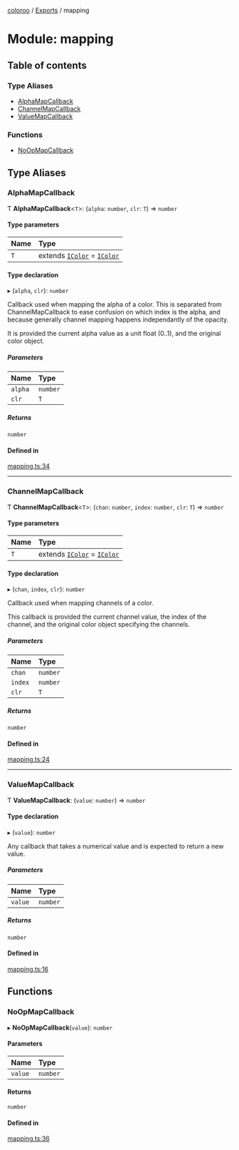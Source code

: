 [coloroo](../README.md) / [Exports](../modules.md) / mapping

# Module: mapping

## Table of contents

### Type Aliases

- [AlphaMapCallback](mapping.md#alphamapcallback)
- [ChannelMapCallback](mapping.md#channelmapcallback)
- [ValueMapCallback](mapping.md#valuemapcallback)

### Functions

- [NoOpMapCallback](mapping.md#noopmapcallback)

## Type Aliases

### AlphaMapCallback

Ƭ **AlphaMapCallback**<`T`\>: (`alpha`: `number`, `clr`: `T`) => `number`

#### Type parameters

| Name | Type |
| :------ | :------ |
| `T` | extends [`IColor`](../interfaces/RGB.IColor.md) = [`IColor`](../interfaces/RGB.IColor.md) |

#### Type declaration

▸ (`alpha`, `clr`): `number`

Callback used when mapping the alpha of a color. This is separated from
ChannelMapCallback to ease confusion on which index is the alpha, and
because generally channel mapping happens independantly of the opacity.

It is provided the current alpha value as a unit float (0..1), and the
original color object.

##### Parameters

| Name | Type |
| :------ | :------ |
| `alpha` | `number` |
| `clr` | `T` |

##### Returns

`number`

#### Defined in

[mapping.ts:34](https://github.com/chris-pikul/coloroo/blob/ffcd5a2/src/mapping.ts#L34)

___

### ChannelMapCallback

Ƭ **ChannelMapCallback**<`T`\>: (`chan`: `number`, `index`: `number`, `clr`: `T`) => `number`

#### Type parameters

| Name | Type |
| :------ | :------ |
| `T` | extends [`IColor`](../interfaces/RGB.IColor.md) = [`IColor`](../interfaces/RGB.IColor.md) |

#### Type declaration

▸ (`chan`, `index`, `clr`): `number`

Callback used when mapping channels of a color.

This callback is provided the current channel value, the index of the
channel, and the original color object specifying the channels.

##### Parameters

| Name | Type |
| :------ | :------ |
| `chan` | `number` |
| `index` | `number` |
| `clr` | `T` |

##### Returns

`number`

#### Defined in

[mapping.ts:24](https://github.com/chris-pikul/coloroo/blob/ffcd5a2/src/mapping.ts#L24)

___

### ValueMapCallback

Ƭ **ValueMapCallback**: (`value`: `number`) => `number`

#### Type declaration

▸ (`value`): `number`

Any callback that takes a numerical value and is expected to return a new
value.

##### Parameters

| Name | Type |
| :------ | :------ |
| `value` | `number` |

##### Returns

`number`

#### Defined in

[mapping.ts:16](https://github.com/chris-pikul/coloroo/blob/ffcd5a2/src/mapping.ts#L16)

## Functions

### NoOpMapCallback

▸ **NoOpMapCallback**(`value`): `number`

#### Parameters

| Name | Type |
| :------ | :------ |
| `value` | `number` |

#### Returns

`number`

#### Defined in

[mapping.ts:36](https://github.com/chris-pikul/coloroo/blob/ffcd5a2/src/mapping.ts#L36)
